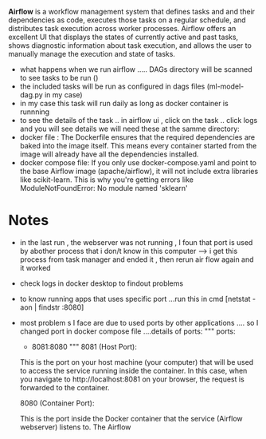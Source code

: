 **Airflow** is a workflow management system that defines tasks and and their dependencies as code,
  executes those tasks on a regular schedule, and distributes task execution across worker processes.
  Airflow offers an excellent UI that displays the states of currently active and past tasks,
  shows diagnostic information about task execution, and allows the user to manually manage the execution and state of tasks.

- what happens when we run airflow ..... DAGs directory will be scanned to see tasks to be run ()
- the included tasks will be run as configured in dags files (ml-model-dag.py in my case)
- in my case this task will run daily as long as docker container is runnning
- to see the details of the task .. in airflow ui , click on the task .. click logs and you will see details we will need these at the samme directory:
- docker file : The Dockerfile ensures that the required dependencies are baked into the image itself. This means every container started from the image will already have all the dependencies installed.
- docker compose file: If you only use docker-compose.yaml and point to the base Airflow image (apache/airflow), it will not include extra libraries like scikit-learn. This is why you're getting errors like ModuleNotFoundError: No module named 'sklearn'

Notes
=====

- in the last run , the webserver was not running , I foun that port is used by abother process that i don/t know in this computer --> i get this process from task manager and ended it  , then rerun air flow again and it worked
- check logs in docker desktop to findout problems
- to know running apps that uses specific port  ...run this in cmd [netstat -aon | findstr :8080]
- most problem s I face are due to used ports by other applications .... so I changed port in docker compose file ....details of ports:
  """
  ports:

  - 8081:8080
    """
    8081 (Host Port):

  This is the port on your host machine (your computer) that will be used to access the service running inside the container.
  In this case, when you navigate to http://localhost:8081 on your browser, the request is forwarded to the container.

  8080 (Container Port):

  This is the port inside the Docker container that the service (Airflow webserver) listens to.
  The Airflow

